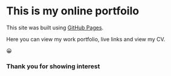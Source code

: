 # This is my online portfoilo

This site was built using [GitHub Pages](https://my-web-application.github.io/subhajit/).

Here you can view my work portfolio, live links and view my CV.

:grinning:
### Thank you for showing interest
